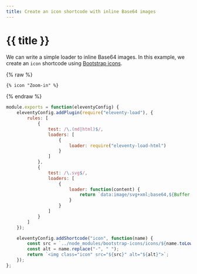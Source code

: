 ```yaml
---
title: Create an icon shortcode with inline Base64 images
---
```


# {{ title }}

We can write a simple loader to inline Base64 images. In this example, we create an `icon` shortcode using [Bootstrap icons](https://icons.getbootstrap.com/).

{% raw %}
```html {data-file="index.html"}
{% icon "Zoom-in" %}
```
{% endraw %}

```js {data-file=".eleventy.js"}
module.exports = function(eleventyConfig) {
    eleventyConfig.addPlugin(require("eleventy-load"), {
        rules: [
            {
                test: /\.(md|html)$/,
                loaders: [
                    {
                        loader: require("eleventy-load-html")
                    }
                ]
            },
            {
                test: /\.svg$/,
                loaders: [
                    {
                        loader: function(content) {
                            return `data:image/svg+xml;base64,${Buffer.from(content).toString('base64')}`
                        }
                    }
                ]
            }
        ]
    });

    eleventyConfig.addShortcode("icon", function(name) {
        const src = `../node_modules/bootstrap-icons/icons/${name.toLowerCase()}.svg`;
        const alt = name.replace("-", " ");
        return `<img class="icon" src="${src}" alt="${alt}">`;
    });
};
```